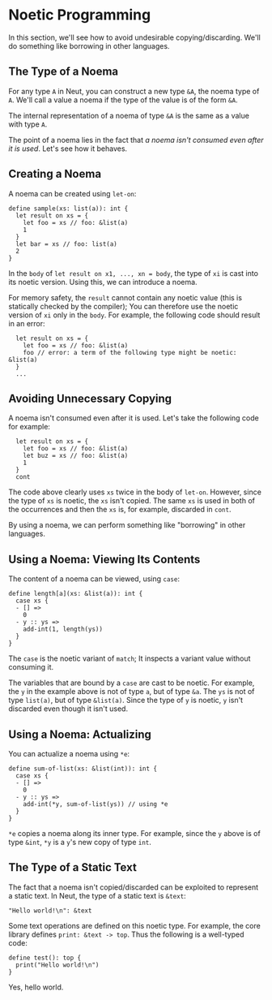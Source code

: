 # Noetic Programming

In this section, we'll see how to avoid undesirable copying/discarding. We'll do something like borrowing in other languages.

## The Type of a Noema

For any type `A` in Neut, you can construct a new type `&A`, the noema type of `A`. We'll call a value a noema if the type of the value is of the form `&A`.

The internal representation of a noema of type `&A` is the same as a value with type `A`.

The point of a noema lies in the fact that *a noema isn't consumed even after it is used*. Let's see how it behaves.

## Creating a Noema

A noema can be created using `let-on`:

```neut
define sample(xs: list(a)): int {
  let result on xs = {
    let foo = xs // foo: &list(a)
    1
  }
  let bar = xs // foo: list(a)
  2
}
```

In the `body` of `let result on x1, ..., xn = body`, the type of `xi` is cast into its noetic version. Using this, we can introduce a noema.

For memory safety, the `result` cannot contain any noetic value (this is statically checked by the compiler); You can therefore use the noetic version of `xi` only in the `body`. For example, the following code should result in an error:

```neut
  let result on xs = {
    let foo = xs // foo: &list(a)
    foo // error: a term of the following type might be noetic: &list(a)
  }
  ...
```

## Avoiding Unnecessary Copying

A noema isn't consumed even after it is used. Let's take the following code for example:

```neut
  let result on xs = {
    let foo = xs // foo: &list(a)
    let buz = xs // foo: &list(a)
    1
  }
  cont
```

The code above clearly uses `xs` twice in the body of `let-on`. However, since the type of `xs` is noetic, the `xs` isn't copied. The same `xs` is used in both of the occurrences and then the `xs` is, for example, discarded in `cont`.

By using a noema, we can perform something like "borrowing" in other languages.

## Using a Noema: Viewing Its Contents

The content of a noema can be viewed, using `case`:

```neut
define length[a](xs: &list(a)): int {
  case xs {
  - [] =>
    0
  - y :: ys =>
    add-int(1, length(ys))
  }
}
```

The `case` is the noetic variant of `match`; It inspects a variant value without consuming it.

The variables that are bound by a `case` are cast to be noetic. For example, the `y` in the example above is not of type `a`, but of type `&a`. The `ys` is not of type `list(a)`, but of type `&list(a)`. Since the type of `y` is noetic, `y` isn't discarded even though it isn't used.

## Using a Noema: Actualizing

You can actualize a noema using `*e`:

```neut
define sum-of-list(xs: &list(int)): int {
  case xs {
  - [] =>
    0
  - y :: ys =>
    add-int(*y, sum-of-list(ys)) // using *e
  }
}
```

`*e` copies a noema along its inner type. For example, since the `y` above is of type `&int`, `*y` is a `y`'s new copy of type `int`.

## The Type of a Static Text

The fact that a noema isn't copied/discarded can be exploited to represent a static text. In Neut, the type of a static text is `&text`:

```neut
"Hello world!\n": &text
```

Some text operations are defined on this noetic type. For example, the core library defines `print: &text -> top`. Thus the following is a well-typed code:

```neut
define test(): top {
  print("Hello world!\n")
}
```

Yes, hello world.
